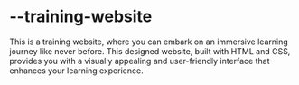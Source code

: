 # --training-website
This is a training website, where you can embark on an immersive learning journey like never before. This designed website, built with HTML and CSS, provides you with a visually appealing and user-friendly interface that enhances your learning experience.
